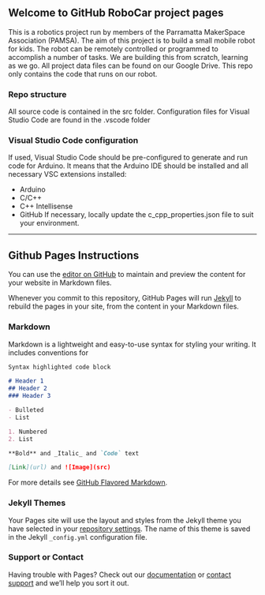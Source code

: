 ## Welcome to GitHub RoboCar project pages

This is a robotics project run by members of the Parramatta MakerSpace Association (PAMSA).
The aim of this project is to build a small mobile robot for kids.
The robot can be remotely controlled or programmed to accomplish a number of tasks.
We are building this from scratch, learning as we go.
All project data files can be found on our Google Drive. This repo only contains the code that runs on our robot.

### Repo structure

All source code is contained in the src folder.
Configuration files for Visual Studio Code are found in the .vscode folder

### Visual Studio Code configuration

If used, Visual Studio Code should be pre-configured to generate and run code for Arduino.
It means that the Arduino IDE should be installed and all necessary VSC extensions installed:
- Arduino
- C/C++
- C++ Intellisense
- GitHub
If necessary, locally update the c_cpp_properties.json file to suit your environment.

---
## Github Pages Instructions

You can use the [editor on GitHub](https://github.com/PAMSA-Creator/RoboCar/edit/master/README.md) to maintain and preview the content for your website in Markdown files.

Whenever you commit to this repository, GitHub Pages will run [Jekyll](https://jekyllrb.com/) to rebuild the pages in your site, from the content in your Markdown files.

### Markdown

Markdown is a lightweight and easy-to-use syntax for styling your writing. It includes conventions for

```markdown
Syntax highlighted code block

# Header 1
## Header 2
### Header 3

- Bulleted
- List

1. Numbered
2. List

**Bold** and _Italic_ and `Code` text

[Link](url) and ![Image](src)
```

For more details see [GitHub Flavored Markdown](https://guides.github.com/features/mastering-markdown/).

### Jekyll Themes

Your Pages site will use the layout and styles from the Jekyll theme you have selected in your [repository settings](https://github.com/PAMSA-Creator/RoboCar/settings). The name of this theme is saved in the Jekyll `_config.yml` configuration file.

### Support or Contact

Having trouble with Pages? Check out our [documentation](https://help.github.com/categories/github-pages-basics/) or [contact support](https://github.com/contact) and we’ll help you sort it out.
